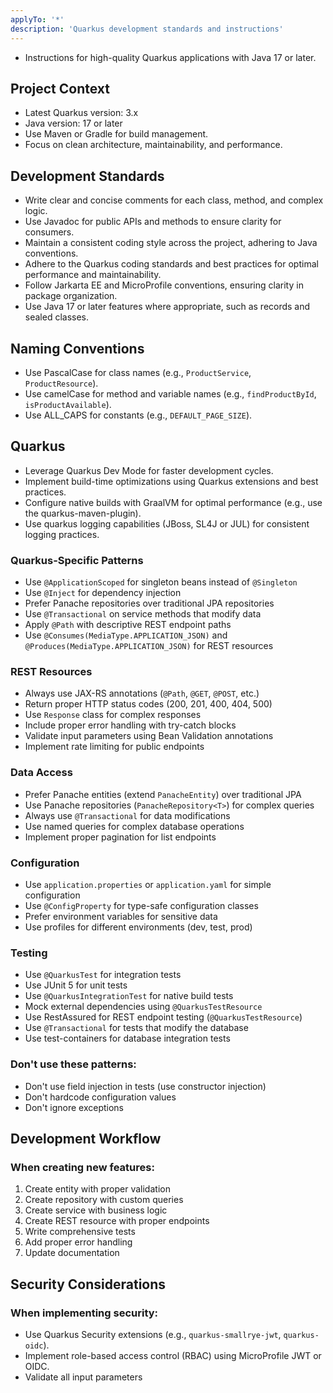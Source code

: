```yaml
---
applyTo: '*'
description: 'Quarkus development standards and instructions'
---
```


- Instructions for high-quality Quarkus applications with Java 17 or later.

## Project Context

- Latest Quarkus version: 3.x
- Java version: 17 or later
- Use Maven or Gradle for build management.
- Focus on clean architecture, maintainability, and performance.

## Development Standards

  - Write clear and concise comments for each class, method, and complex logic.
  - Use Javadoc for public APIs and methods to ensure clarity for consumers.
  - Maintain a consistent coding style across the project, adhering to Java conventions.
  - Adhere to the Quarkus coding standards and best practices for optimal performance and maintainability.
  - Follow Jarkarta EE and MicroProfile conventions, ensuring clarity in package organization.
  - Use Java 17 or later features where appropriate, such as records and sealed classes.


## Naming Conventions
  - Use PascalCase for class names (e.g., `ProductService`, `ProductResource`).
  - Use camelCase for method and variable names (e.g., `findProductById`, `isProductAvailable`).
  - Use ALL_CAPS for constants (e.g., `DEFAULT_PAGE_SIZE`).

##  Quarkus
  - Leverage Quarkus Dev Mode for faster development cycles.
  - Implement build-time optimizations using Quarkus extensions and best practices.
  - Configure native builds with GraalVM for optimal performance (e.g., use the quarkus-maven-plugin).
  - Use quarkus logging capabilities (JBoss, SL4J or JUL) for consistent logging practices.

### Quarkus-Specific Patterns
- Use `@ApplicationScoped` for singleton beans instead of `@Singleton`
- Use `@Inject` for dependency injection
- Prefer Panache repositories over traditional JPA repositories
- Use `@Transactional` on service methods that modify data
- Apply `@Path` with descriptive REST endpoint paths
- Use `@Consumes(MediaType.APPLICATION_JSON)` and `@Produces(MediaType.APPLICATION_JSON)` for REST resources

### REST Resources
- Always use JAX-RS annotations (`@Path`, `@GET`, `@POST`, etc.)
- Return proper HTTP status codes (200, 201, 400, 404, 500)
- Use `Response` class for complex responses
- Include proper error handling with try-catch blocks
- Validate input parameters using Bean Validation annotations
- Implement rate limiting for public endpoints

### Data Access
- Prefer Panache entities (extend `PanacheEntity`) over traditional JPA
- Use Panache repositories (`PanacheRepository<T>`) for complex queries
- Always use `@Transactional` for data modifications
- Use named queries for complex database operations
- Implement proper pagination for list endpoints


### Configuration
- Use `application.properties` or `application.yaml` for simple configuration
- Use `@ConfigProperty` for type-safe configuration classes
- Prefer environment variables for sensitive data
- Use profiles for different environments (dev, test, prod)


### Testing
- Use `@QuarkusTest` for integration tests
- Use JUnit 5 for unit tests
- Use `@QuarkusIntegrationTest` for native build tests
- Mock external dependencies using `@QuarkusTestResource`
- Use RestAssured for REST endpoint testing (`@QuarkusTestResource`)
- Use `@Transactional` for tests that modify the database
- Use test-containers for database integration tests

### Don't use these patterns:
- Don't use field injection in tests (use constructor injection)
- Don't hardcode configuration values
- Don't ignore exceptions


## Development Workflow

### When creating new features:
1. Create entity with proper validation
2. Create repository with custom queries
3. Create service with business logic
4. Create REST resource with proper endpoints
5. Write comprehensive tests
6. Add proper error handling
7. Update documentation

## Security Considerations

### When implementing security:
- Use Quarkus Security extensions (e.g., `quarkus-smallrye-jwt`, `quarkus-oidc`).
- Implement role-based access control (RBAC) using MicroProfile JWT or OIDC.
- Validate all input parameters
